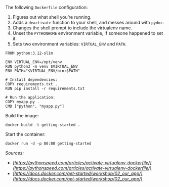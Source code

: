 The following `Dockerfile` configuration:
1. Figures out what shell you’re running.
2. Adds a `deactivate` function to your shell, and messes around with `pydoc`.
3. Changes the shell prompt to include the virtualenv name.
4. Unset the `PYTHONHOME` environment variable, if someone happened to set it.
5. Sets two environment variables: `VIRTUAL_ENV` and `PATH`.
```
FROM python:3.12-slim

ENV VIRTUAL_ENV=/opt/venv
RUN python3 -m venv $VIRTUAL_ENV
ENV PATH="$VIRTUAL_ENV/bin:$PATH"

# Install dependencies:
COPY requirements.txt .
RUN pip install -r requirements.txt

# Run the application:
COPY myapp.py .
CMD ["python", "myapp.py"]
```

Build the image:
```
docker build -t getting-started .
```

Start the container:
```
docker run -d -p 80:80 getting-started
```

_Sources:_
- _[https://pythonspeed.com/articles/activate-virtualenv-dockerfile/](https://pythonspeed.com/articles/activate-virtualenv-dockerfile/)_
- _[https://docs.docker.com/get-started/workshop/02_our_app/](https://docs.docker.com/get-started/workshop/02_our_app/)_
